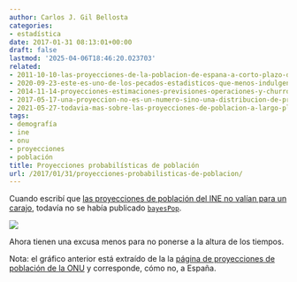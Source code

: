 ```yaml
---
author: Carlos J. Gil Bellosta
categories:
- estadística
date: 2017-01-31 08:13:01+00:00
draft: false
lastmod: '2025-04-06T18:46:20.023703'
related:
- 2011-10-10-las-proyecciones-de-la-poblacion-de-espana-a-corto-plazo-del-ine-no-valen-para-un-carajo.md
- 2020-09-23-este-es-uno-de-los-pecados-estadisticos-que-menos-indulgencia-suscita.md
- 2014-11-14-proyecciones-estimaciones-previsiones-operaciones-y-churros.md
- 2017-05-17-una-proyeccion-no-es-un-numero-sino-una-distribucion-de-probabilidad.md
- 2021-05-27-todavia-mas-sobre-las-proyecciones-de-poblacion-a-largo-plazo-del-ine.md
tags:
- demografía
- ine
- onu
- proyecciones
- población
title: Proyecciones probabilísticas de población
url: /2017/01/31/proyecciones-probabilisticas-de-poblacion/
---
```


Cuando escribí que [las proyecciones de población del INE no valían para un carajo](https://datanalytics.com/2011/10/10/las-proyecciones-de-la-poblacion-de-espana-a-corto-plazo-del-ine-no-valen-para-un-carajo/), todavía no se había publicado [`bayesPop`](https://www.jstatsoft.org/article/view/v075i05).

![](/wp-uploads/2017/01/spanish_population.png#center)

Ahora tienen una excusa menos para no ponerse a la altura de los tiempos.

Nota: el gráfico anterior está extraído de la la [página de proyecciones de población de la ONU](https://esa.un.org/unpd/wpp/Graphs/DemographicProfiles/) y corresponde, cómo no, a España.